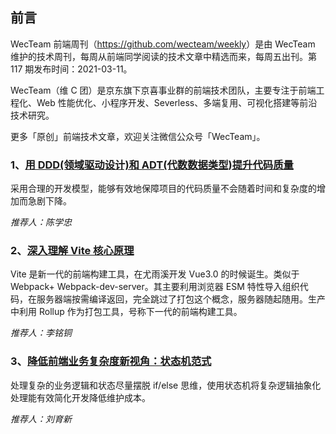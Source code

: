 ## 前言

WecTeam 前端周刊（<https://github.com/wecteam/weekly>）是由 WecTeam 维护的技术周刊，每周从前端同学阅读的技术文章中精选而来，每周五出刊。第 117 期发布时间：2021-03-11。

WecTeam（维 C 团）是京东旗下京喜事业群的前端技术团队，主要专注于前端工程化、Web 性能优化、小程序开发、Severless、多端复用、可视化搭建等前沿技术研究。

更多「原创」前端技术文章，欢迎关注微信公众号「WecTeam」。

### 1、[用 DDD(领域驱动设计)和 ADT(代数数据类型)提升代码质量](https://mp.weixin.qq.com/s/AGfuCxsUPv_5djEXYcuyNw)

采用合理的开发模型，能够有效地保障项目的代码质量不会随着时间和复杂度的增加而急剧下降。

_推荐人：陈学忠_

### 2、[深入理解 Vite 核心原理](https://juejin.cn/post/7064853960636989454)

Vite 是新一代的前端构建工具，在尤雨溪开发 Vue3.0 的时候诞生。类似于 Webpack+ Webpack-dev-server。其主要利用浏览器 ESM 特性导入组织代码，在服务器端按需编译返回，完全跳过了打包这个概念，服务器随起随用。生产中利用 Rollup 作为打包工具，号称下一代的前端构建工具。

_推荐人：李铭铜_

### 3、[降低前端业务复杂度新视角：状态机范式](https://mp.weixin.qq.com/s/SivN4Cbn1RRakEVuenZrHg)

处理复杂的业务逻辑和状态尽量摆脱 if/else 思维，使用状态机将复杂逻辑抽象化处理能有效简化开发降低维护成本。

_推荐人：刘育新_
